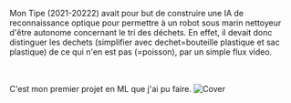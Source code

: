 Mon Tipe (2021-20222) avait pour but de construire une IA de reconnaissance optique pour permettre à un robot sous marin nettoyeur d'être autonome concernant le tri
des déchets. En effet, il devait donc distinguer les dechets (simplifier avec dechet=bouteille plastique et sac plastique) de ce qui n'en est pas (=poisson), par un simple flux video.

<br><br> C'est mon premier projet en ML que j'ai pu faire.
![Cover](https://github.com/HugoKD/Mon_Tipe/blob/master/img_git/rn%20sch%C3%A9ma.PNG)
